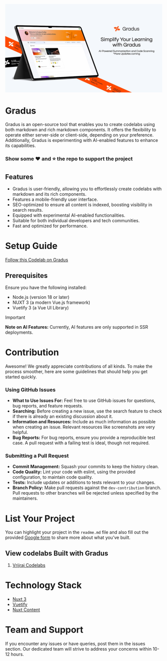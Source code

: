 ![Alt text](/public/donotremove/gradus-social.png "Gradus")

# Gradus
Gradus is an open-source tool that enables you to create codelabs using both markdown and rich markdown components. It offers the flexibility to operate either server-side or client-side, depending on your preference. Additionally, Gradus is experimenting with AI-enabled features to enhance its capabilities.

### Show some :heart: and :star: the repo to support the project

## Features
- Gradus is user-friendly, allowing you to effortlessly create codelabs with markdown and its rich components.
- Features a mobile-friendly user interface.
- SEO-optimized to ensure all content is indexed, boosting visibility in search results.
- Equipped with experimental AI-enabled functionalities.
- Suitable for both individual developers and tech communities.
- Fast and optimized for performance.

# Setup Guide

[Follow this Codelab on Gradus](https://trygradus.web.app/getting-started-with-gradus)


## Prerequisites

Ensure you have the following installed:

- Node.js (version 18 or later)
- NUXT 3 (a modern Vue.js framework)
- Vuetify 3 (a Vue UI Library)

> [!IMPORTANT]
> **Note on AI Features:** Currently, AI features are only supported in SSR deployments.


# Contribution

Awesome! We greatly appreciate contributions of all kinds. To make the process smoother, here are some guidelines that should help you get started quickly.

### Using GitHub Issues

- **What to Use Issues For:** Feel free to use GitHub issues for questions, bug reports, and feature requests.
- **Searching:** Before creating a new issue, use the search feature to check if there is already an existing discussion about it.
- **Information and Resources:** Include as much information as possible when creating an issue. Relevant resources like screenshots are very helpful.
- **Bug Reports:** For bug reports, ensure you provide a reproducible test case. A pull request with a failing test is ideal, though not required.

### Submitting a Pull Request

- **Commit Management:** Squash your commits to keep the history clean.
- **Code Quality:** Lint your code with eslint, using the provided configuration, to maintain code quality.
- **Tests:** Include updates or additions to tests relevant to your changes.
- **Branch Policy:** Make pull requests against the `dev-contribution` branch. Pull requests to other branches will be rejected unless specified by the maintainers.


# List Your Project

You can highlight your project in the `readme.md` file and also fill out the provided [Google form](https://link-url-here.org) to share more about what you’ve built.

## View codelabs Built with Gradus

1. [Vrijraj Codelabs](https://codelab.vrijraj.xyz)



# Technology Stack

* [Nuxt 3](https://nuxt.com/)
* [Vuetify](https://vuetifyjs.com/en/)
* [Nuxt Content](https://content.nuxt.com/)

# Team and Support
If you encounter any issues or have queries, post them in the issues section. Our dedicated team will strive to address your concerns within 10-12 hours.
